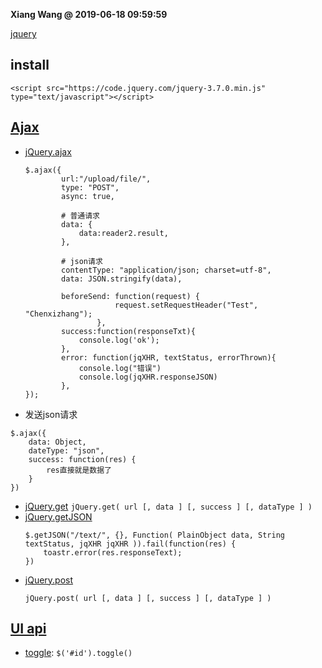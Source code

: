 **Xiang Wang @ 2019-06-18 09:59:59**

[jquery](http://api.jquery.com/)

## install
```
<script src="https://code.jquery.com/jquery-3.7.0.min.js" type="text/javascript"></script>
```
## [Ajax](http://api.jquery.com/category/ajax/)
* [jQuery.ajax](https://api.jquery.com/jQuery.ajax/)
    ```
    $.ajax({
            url:"/upload/file/",
            type: "POST",
            async: true,

            # 普通请求
            data: {
                data:reader2.result,
            },

            # json请求
            contentType: "application/json; charset=utf-8",
            data: JSON.stringify(data),

            beforeSend: function(request) {
                        request.setRequestHeader("Test", "Chenxizhang");
                    },
            success:function(responseTxt){
                console.log('ok');
            },
            error: function(jqXHR, textStatus, errorThrown){
                console.log("错误")
                console.log(jqXHR.responseJSON)
            },
    });
    ```
* 发送json请求
```
$.ajax({
    data: Object,
    dateType: "json",
    success: function(res) {
        res直接就是数据了
    }
})
```
* [jQuery.get](https://api.jquery.com/jquery.get/)
`jQuery.get( url [, data ] [, success ] [, dataType ] )`
* [jQuery.getJSON](http://api.jquery.com/jQuery.getJSON/)
    ```
    $.getJSON("/text/", {}, Function( PlainObject data, String textStatus, jqXHR jqXHR )).fail(function(res) {
        toastr.error(res.responseText);
    })
    ```
* [jQuery.post](http://api.jquery.com/jQuery.post/)
    ```
    jQuery.post( url [, data ] [, success ] [, dataType ] )
    ```
## [UI api](https://api.jqueryui.com/)
* [toggle](https://api.jqueryui.com/toggle/): `$('#id').toggle()`
